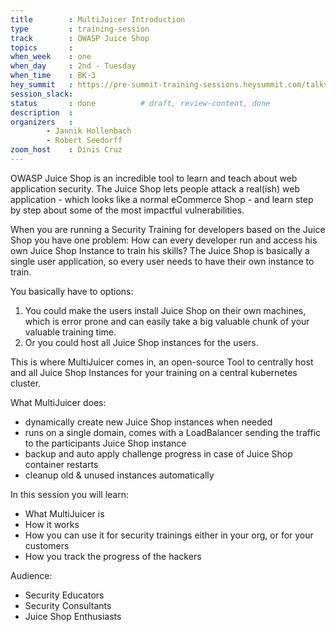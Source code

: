 ```yaml
---
title        : MultiJuicer Introduction
type         : training-session
track        : OWASP Juice Shop
topics       : 
when_week    : one
when_day     : 2nd - Tuesday
when_time    : BK-3
hey_summit   : https://pre-summit-training-sessions.heysummit.com/talks/multijuicer-introduction/
session_slack:
status       : done          # draft, review-content, done
description  :
organizers   : 
        - Jannik Hollenbach
        - Robert Seedorff 
zoom_host    : Dinis Cruz
---
```


OWASP Juice Shop is an incredible tool to learn and teach about web
application security. The Juice Shop lets people attack a real(ish) web
application - which looks like a normal eCommerce Shop - and learn step
by step about some of the most impactful vulnerabilities.

When you are running a Security Training for developers based on the
Juice Shop you have one problem: How can every developer run and access
his own Juice Shop Instance to train his skills? The Juice Shop is
basically a single user application, so every user needs to have their
own instance to train.

You basically have to options:

1. You could make the users install Juice Shop on their own machines,
   which is error prone and can easily take a big valuable chunk of your
   valuable training time.
2. Or you could host all Juice Shop instances for the users.

This is where MultiJuicer comes in, an open-source Tool to centrally
host and all Juice Shop Instances for your training on a central
kubernetes cluster.

What MultiJuicer does:

* dynamically create new Juice Shop instances when needed
* runs on a single domain, comes with a LoadBalancer sending the traffic
  to the participants Juice Shop instance
* backup and auto apply challenge progress in case of Juice Shop
  container restarts
* cleanup old & unused instances automatically

In this session you will learn:

* What MultiJuicer is
* How it works
* How you can use it for security trainings either in your org, or for
  your customers
* How you track the progress of the hackers

Audience:

* Security Educators
* Security Consultants
* Juice Shop Enthusiasts


